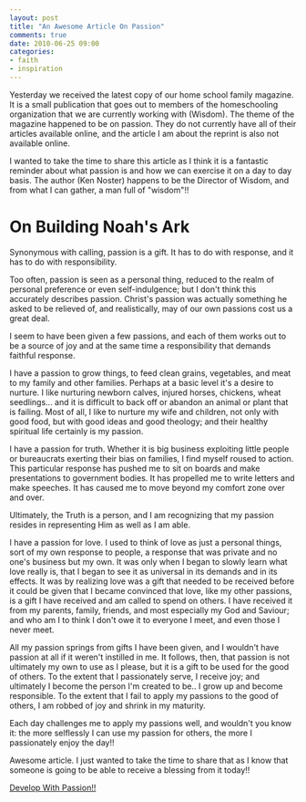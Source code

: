 ```yaml
---
layout: post
title: "An Awesome Article On Passion"
comments: true
date: 2010-06-25 09:00
categories:
- faith
- inspiration
---
```

Yesterday we received the latest copy of our home school family magazine. It is a small publication that goes out to members of the homeschooling organization that we are currently working with (Wisdom). The theme of the magazine happened to be on passion. They do not currently have all of their articles available online, and the article I am about the reprint is also not available online.

I wanted to take the time to share this article as I think it is a fantastic reminder about what passion is and how we can exercise it on a day to day basis. The author (Ken Noster) happens to be the Director of Wisdom, and from what I can gather, a man full of "wisdom"!!

<h1>
  On Building Noah's Ark
</h1>


Synonymous with calling, passion is a gift. It has to do with response, and it has to do with responsibility.



Too often, passion is seen as a personal thing, reduced to the realm of personal preference or even self-indulgence; but I don't think this accurately describes passion. Christ's passion was actually something he asked to be relieved of, and realistically, may of our own passions cost us a great deal.

I seem to have been given a few passions, and each of them works out to be a source of joy and at the same time a responsibility that demands faithful response.



  I have a passion to grow things, to feed clean grains, vegetables, and meat to my family and other families. Perhaps at a basic level it's a desire to nurture. I like nurturing newborn calves, injured horses, chickens, wheat seedlings... and it is difficult to back off or abandon an animal or plant that is failing. Most of all, I like to nurture my wife and children, not only with good food, but with good ideas and good theology; and their healthy spiritual life certainly is my passion.



I have a passion for truth. Whether it is big business exploiting little people or bureaucrats exerting their bias on families, I find myself roused to action. This particular response has pushed me to sit on boards and make presentations to government bodies. It has propelled me to write letters and make speeches. It has caused me to move beyond my comfort zone over and over.

Ultimately, the Truth is a person, and I am recognizing that my passion resides in representing Him as well as I am able.

I have a passion for love. I used to think of love as just a personal things, sort of my own response to people, a response that was private and no one's business but my own. It was only when I began to slowly learn what love really is, that I began to see it as universal in its demands and in its effects. It was by realizing love was a gift that needed to be received before it could be given that I became convinced that love, like my other passions, is a gift I have received and am called to spend on others. I have received it from my parents, family, friends, and most especially my God and Saviour; and who am I to think I don't owe it to everyone I meet, and even those I never meet.

All my passion springs from gifts I have been given, and I wouldn't have passion at all if it weren't instilled in me. It follows, then, that passion is not ultimately my own to use as I please, but it is a gift to be used for the good of others. To the extent that I passionately serve, I receive joy; and ultimately I become the person I'm created to be.. I grow up and become responsible. To the extent that I fail to apply my passions to the good of others, I am robbed of joy and shrink in my maturity.

Each day challenges me to apply my passions well, and wouldn't you know it: the more selflessly I can use my passion for others, the more I passionately enjoy the day!!

Awesome article. I just wanted to take the time to share that as I know that someone is going to be able to receive a blessing from it today!!

[Develop With Passion!!](http://www.developwithpassion.com)
